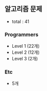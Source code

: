 ## 알고리즘 문제

-   total : 41

### Programmers

-   Level 1 (22개)
-   Level 2 (12개)
-   Level 3 (2개)

### Etc

-   5개
